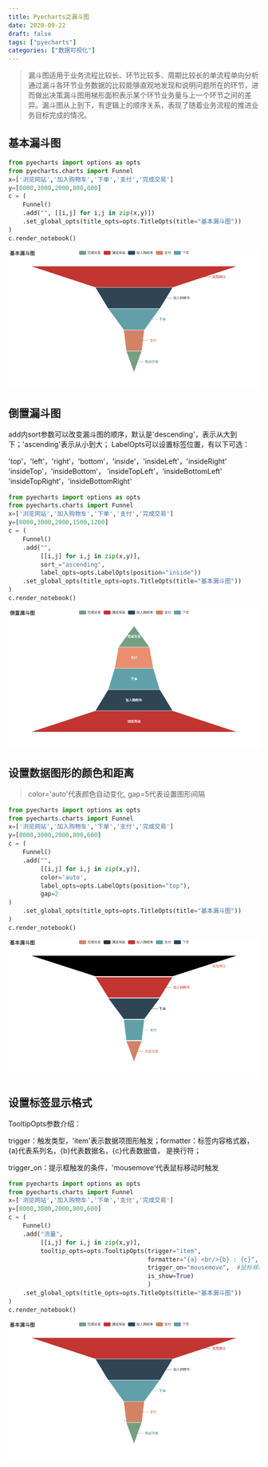 ```yaml
---
title: Pyecharts之漏斗图
date: 2020-09-22
draft: false
tags: ["pyecharts"]
categories: ["数据可视化"]
---
```


>漏斗图适用于业务流程比较长、环节比较多、周期比较长的单流程单向分析通过漏斗各环节业务数据的比较能够直观地发现和说明问题所在的环节，进而做出决策漏斗图用梯形面积表示某个环节业务量与上一个环节之间的差异。漏斗图从上到下，有逻辑上的顺序关系，表现了随着业务流程的推进业务目标完成的情况。

## 基本漏斗图

```python
from pyecharts import options as opts
from pyecharts.charts import Funnel
x=['浏览网站','加入购物车','下单','支付','完成交易']
y=[8000,3000,2000,800,600]
c = (
    Funnel()
    .add("", [[i,j] for i,j in zip(x,y)])
    .set_global_opts(title_opts=opts.TitleOpts(title="基本漏斗图"))
)
c.render_notebook()
```

![基本漏斗图](/images/202009/22/基本漏斗图.png)

## 倒置漏斗图

add内sort参数可以改变漏斗图的顺序，默认是'descending'，表示从大到下；'ascending'表示从小到大；
LabelOpts可以设置标签位置，有以下可选：

'top'，'left'，'right'，'bottom'，'inside'，'insideLeft'，'insideRight'
'insideTop'，'insideBottom'， 'insideTopLeft'，'insideBottomLeft'
'insideTopRight'，'insideBottomRight'


```python
from pyecharts import options as opts
from pyecharts.charts import Funnel
x=['浏览网站','加入购物车','下单','支付','完成交易']
y=[8000,3000,2000,1500,1200]
c = (
    Funnel()
    .add("", 
         [[i,j] for i,j in zip(x,y)],
         sort_="ascending",
         label_opts=opts.LabelOpts(position="inside"))
    .set_global_opts(title_opts=opts.TitleOpts(title="基本漏斗图"))
)
c.render_notebook()
```

![倒置漏斗图](/images/202009/22/倒置漏斗图.png)


## 设置数据图形的颜色和距离

>color='auto'代表颜色自动变化, gap=5代表设置图形间隔

```python
from pyecharts import options as opts
from pyecharts.charts import Funnel
x=['浏览网站','加入购物车','下单','支付','完成交易']
y=[8000,3000,2000,800,600]
c = (
    Funnel()
    .add("", 
         [[i,j] for i,j in zip(x,y)],
         color='auto',
         label_opts=opts.LabelOpts(position="top"),
         gap=2
)
    .set_global_opts(title_opts=opts.TitleOpts(title="基本漏斗图"))
)
c.render_notebook()
```
![设置数据图形的颜色和距离](/images/202009/22/设置数据图形的颜色和距离.png)

## 设置标签显示格式

TooltipOpts参数介绍：

trigger：触发类型，'item'表示数据项图形触发；formatter：标签内容格式器，{a}代表系列名，{b}代表数据名，{c}代表数据值，
是换行符；

trigger_on：提示框触发的条件，'mousemove'代表鼠标移动时触发

```python
from pyecharts import options as opts
from pyecharts.charts import Funnel
x=['浏览网站','加入购物车','下单','支付','完成交易']
y=[8000,3000,2000,800,600]
c = (
    Funnel()
    .add("流量", 
         [[i,j] for i,j in zip(x,y)],
         tooltip_opts=opts.TooltipOpts(trigger="item", 
                                       formatter="{a} <br/>{b} : {c}",
                                       trigger_on="mousemove",  #鼠标移动时触发
                                       is_show=True)
                                       )
    .set_global_opts(title_opts=opts.TitleOpts(title="基本漏斗图"))
)
c.render_notebook()
```
![设置标签显示格式](/images/202009/22/设置标签显示格式.png)


